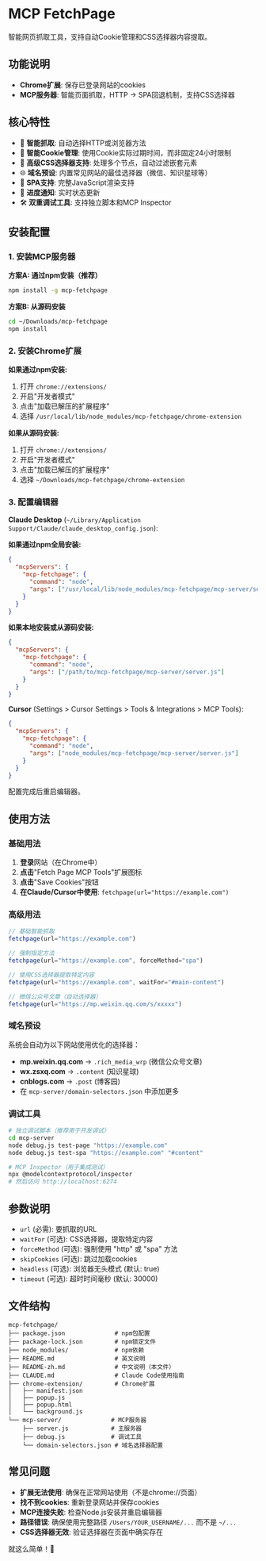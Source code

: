 # MCP FetchPage

智能网页抓取工具，支持自动Cookie管理和CSS选择器内容提取。

## 功能说明

- **Chrome扩展**: 保存已登录网站的cookies
- **MCP服务器**: 智能页面抓取，HTTP → SPA回退机制，支持CSS选择器

## 核心特性

- 🤖 **智能抓取**: 自动选择HTTP或浏览器方法
- 🍪 **智能Cookie管理**: 使用Cookie实际过期时间，而非固定24小时限制
- 🎯 **高级CSS选择器支持**: 处理多个节点，自动过滤嵌套元素
- 🌐 **域名预设**: 内置常见网站的最佳选择器（微信、知识星球等）
- 📱 **SPA支持**: 完整JavaScript渲染支持
- 📄 **进度通知**: 实时状态更新
- 🛠️ **双重调试工具**: 支持独立脚本和MCP Inspector

## 安装配置

### 1. 安装MCP服务器

**方案A: 通过npm安装（推荐）**
```bash
npm install -g mcp-fetchpage
```

**方案B: 从源码安装**
```bash
cd ~/Downloads/mcp-fetchpage
npm install
```

### 2. 安装Chrome扩展

**如果通过npm安装:**
1. 打开 `chrome://extensions/`
2. 开启"开发者模式"
3. 点击"加载已解压的扩展程序"
4. 选择 `/usr/local/lib/node_modules/mcp-fetchpage/chrome-extension`

**如果从源码安装:**
1. 打开 `chrome://extensions/`
2. 开启"开发者模式"
3. 点击"加载已解压的扩展程序"
4. 选择 `~/Downloads/mcp-fetchpage/chrome-extension`

### 3. 配置编辑器

**Claude Desktop** (`~/Library/Application Support/Claude/claude_desktop_config.json`):

**如果通过npm全局安装:**
```json
{
  "mcpServers": {
    "mcp-fetchpage": {
      "command": "node",
      "args": ["/usr/local/lib/node_modules/mcp-fetchpage/mcp-server/server.js"]
    }
  }
}
```

**如果本地安装或从源码安装:**
```json
{
  "mcpServers": {
    "mcp-fetchpage": {
      "command": "node",
      "args": ["/path/to/mcp-fetchpage/mcp-server/server.js"]
    }
  }
}
```

**Cursor** (Settings > Cursor Settings > Tools & Integrations > MCP Tools):
```json
{
  "mcpServers": {
    "mcp-fetchpage": {
      "command": "node",
      "args": ["node_modules/mcp-fetchpage/mcp-server/server.js"]
    }
  }
}
```

配置完成后重启编辑器。

## 使用方法

### 基础用法
1. **登录**网站（在Chrome中）
2. **点击**"Fetch Page MCP Tools"扩展图标
3. **点击**"Save Cookies"按钮
4. **在Claude/Cursor中使用**: `fetchpage(url="https://example.com")`

### 高级用法

```javascript
// 基础智能抓取
fetchpage(url="https://example.com")

// 强制指定方法
fetchpage(url="https://example.com", forceMethod="spa")

// 使用CSS选择器提取特定内容
fetchpage(url="https://example.com", waitFor="#main-content")

// 微信公众号文章（自动选择器）
fetchpage(url="https://mp.weixin.qq.com/s/xxxxx")
```

### 域名预设

系统会自动为以下网站使用优化的选择器：
- **mp.weixin.qq.com** → `.rich_media_wrp` (微信公众号文章)
- **wx.zsxq.com** → `.content` (知识星球)
- **cnblogs.com** → `.post` (博客园)
- 在 `mcp-server/domain-selectors.json` 中添加更多

### 调试工具

```bash
# 独立调试脚本（推荐用于开发调试）
cd mcp-server
node debug.js test-page "https://example.com"
node debug.js test-spa "https://example.com" "#content"

# MCP Inspector（用于集成测试）
npx @modelcontextprotocol/inspector
# 然后访问 http://localhost:6274
```

## 参数说明

- `url` (必需): 要抓取的URL
- `waitFor` (可选): CSS选择器，提取特定内容
- `forceMethod` (可选): 强制使用 "http" 或 "spa" 方法
- `skipCookies` (可选): 跳过加载cookies
- `headless` (可选): 浏览器无头模式 (默认: true)
- `timeout` (可选): 超时时间毫秒 (默认: 30000)

## 文件结构

```
mcp-fetchpage/
├── package.json              # npm包配置
├── package-lock.json         # npm锁定文件
├── node_modules/             # npm依赖
├── README.md                 # 英文说明
├── README-zh.md              # 中文说明（本文件）
├── CLAUDE.md                 # Claude Code使用指南
├── chrome-extension/         # Chrome扩展
│   ├── manifest.json
│   ├── popup.js
│   ├── popup.html
│   └── background.js
└── mcp-server/              # MCP服务器
    ├── server.js            # 主服务器
    ├── debug.js             # 调试工具
    └── domain-selectors.json # 域名选择器配置
```

## 常见问题

- **扩展无法使用**: 确保在正常网站使用（不是chrome://页面）
- **找不到cookies**: 重新登录网站并保存cookies
- **MCP连接失败**: 检查Node.js安装并重启编辑器
- **路径错误**: 确保使用完整路径 `/Users/YOUR_USERNAME/...` 而不是 `~/...`
- **CSS选择器无效**: 验证选择器在页面中确实存在

就这么简单！🍪